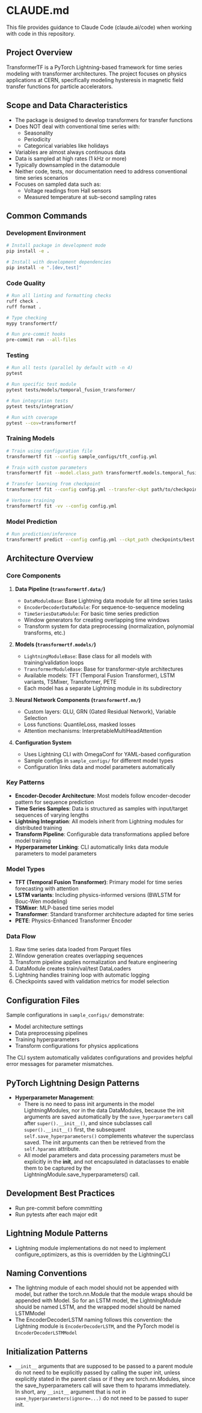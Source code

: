 # CLAUDE.md

This file provides guidance to Claude Code (claude.ai/code) when working with code in this repository.

## Project Overview

TransformerTF is a PyTorch Lightning-based framework for time series modeling with transformer architectures. The project focuses on physics applications at CERN, specifically modeling hysteresis in magnetic field transfer functions for particle accelerators.

## Scope and Data Characteristics

- The package is designed to develop transformers for transfer functions
- Does NOT deal with conventional time series with:
  - Seasonality
  - Periodicity
  - Categorical variables like holidays
- Variables are almost always continuous data
- Data is sampled at high rates (1 kHz or more)
- Typically downsampled in the datamodule
- Neither code, tests, nor documentation need to address conventional time series scenarios
- Focuses on sampled data such as:
  - Voltage readings from Hall sensors
  - Measured temperature at sub-second sampling rates

## Common Commands

### Development Environment
```bash
# Install package in development mode
pip install -e .

# Install with development dependencies
pip install -e ".[dev,test]"
```

### Code Quality
```bash
# Run all linting and formatting checks
ruff check .
ruff format .

# Type checking
mypy transformertf/

# Run pre-commit hooks
pre-commit run --all-files
```

### Testing
```bash
# Run all tests (parallel by default with -n 4)
pytest

# Run specific test module
pytest tests/models/temporal_fusion_transformer/

# Run integration tests
pytest tests/integration/

# Run with coverage
pytest --cov=transformertf
```

### Training Models
```bash
# Train using configuration file
transformertf fit --config sample_configs/tft_config.yml

# Train with custom parameters
transformertf fit --model.class_path transformertf.models.temporal_fusion_transformer.TemporalFusionTransformer --data.class_path transformertf.data.EncoderDecoderDataModule

# Transfer learning from checkpoint
transformertf fit --config config.yml --transfer-ckpt path/to/checkpoint.ckpt

# Verbose training
transformertf fit -vv --config config.yml
```

### Model Prediction
```bash
# Run prediction/inference
transformertf predict --config config.yml --ckpt_path checkpoints/best.ckpt
```

## Architecture Overview

### Core Components

1. **Data Pipeline (`transformertf.data/`)**
   - `DataModuleBase`: Base Lightning data module for all time series tasks
   - `EncoderDecoderDataModule`: For sequence-to-sequence modeling
   - `TimeSeriesDataModule`: For basic time series prediction
   - Window generators for creating overlapping time windows
   - Transform system for data preprocessing (normalization, polynomial transforms, etc.)

2. **Models (`transformertf.models/`)**
   - `LightningModuleBase`: Base class for all models with training/validation loops
   - `TransformerModuleBase`: Base for transformer-style architectures
   - Available models: TFT (Temporal Fusion Transformer), LSTM variants, TSMixer, Transformer, PETE
   - Each model has a separate Lightning module in its subdirectory

3. **Neural Network Components (`transformertf.nn/`)**
   - Custom layers: GLU, GRN (Gated Residual Network), Variable Selection
   - Loss functions: QuantileLoss, masked losses
   - Attention mechanisms: InterpretableMultiHeadAttention

4. **Configuration System**
   - Uses Lightning CLI with OmegaConf for YAML-based configuration
   - Sample configs in `sample_configs/` for different model types
   - Configuration links data and model parameters automatically

### Key Patterns

- **Encoder-Decoder Architecture**: Most models follow encoder-decoder pattern for sequence prediction
- **Time Series Samples**: Data is structured as samples with input/target sequences of varying lengths
- **Lightning Integration**: All models inherit from Lightning modules for distributed training
- **Transform Pipeline**: Configurable data transformations applied before model training
- **Hyperparameter Linking**: CLI automatically links data module parameters to model parameters

### Model Types

- **TFT (Temporal Fusion Transformer)**: Primary model for time series forecasting with attention
- **LSTM variants**: Including physics-informed versions (BWLSTM for Bouc-Wen modeling)
- **TSMixer**: MLP-based time series model
- **Transformer**: Standard transformer architecture adapted for time series
- **PETE**: Physics-Enhanced Transformer Encoder

### Data Flow

1. Raw time series data loaded from Parquet files
2. Window generation creates overlapping sequences
3. Transform pipeline applies normalization and feature engineering
4. DataModule creates train/val/test DataLoaders
5. Lightning handles training loop with automatic logging
6. Checkpoints saved with validation metrics for model selection

## Configuration Files

Sample configurations in `sample_configs/` demonstrate:
- Model architecture settings
- Data preprocessing pipelines
- Training hyperparameters
- Transform configurations for physics applications

The CLI system automatically validates configurations and provides helpful error messages for parameter mismatches.

## PyTorch Lightning Design Patterns

- **Hyperparameter Management**:
  - There is no need to pass init arguments in the model LightningModules, nor in the data DataModules, because the init arguments are saved automatically by the `save_hyperparameters` call after `super().__init__()`, and since subclasses call `super().__init__()` first, the subsequent `self.save_hyperparameters()` complements whatever the superclass saved. The init arguments can then be retrieved from the `self.hparams` attribute.
  - All model parameters and data processing parameters must be explicitly in the __init__, and not encapsulated in dataclasses to enable them to be captured by the LightningModule.save_hyperparameters() call.

## Development Best Practices

- Run pre-commit before committing
- Run pytests after each major edit

## Lightning Module Patterns

- Lightning module implementations do not need to implement configure_optimizers, as this is overridden by the LightningCLI

## Naming Conventions

- The lightning module of each model should not be appended with model, but rather the torch.nn.Module that the module wraps should be appended with Model. So for an LSTM model, the LightningModule should be named LSTM, and the wrapped model should be named LSTMModel
- The EncoderDecoderLSTM naming follows this convention: the Lightning module is `EncoderDecoderLSTM`, and the PyTorch model is `EncoderDecoderLSTMModel`

## Initialization Patterns

- `__init__` arguments that are supposed to be passed to a parent module do not need to be explicitly passed by calling the super init, unless explicitly stated in the parent class or if they are torch.nn.Modules, since the save_hyperparameters call will save them to hparams immediately. In short, any `__init__` argument that is not in `save_hyperparameters(ignore=...)` do not need to be passed to super init.
